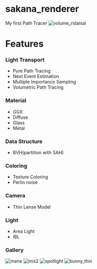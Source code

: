 # sakana_renderer
My first Path Tracer
![volume_ridaisai](https://user-images.githubusercontent.com/42662735/84959769-faabbd00-b13a-11ea-8b3f-50a1c822ab25.png)
# Features
### Light Transport
- Pure Path Tracing
- Next Event Estimation
- Multiple Importance Sampling
- Volumetric Path Tracing
### Material
- GGX
- Diffuse
- Glass
- Metal
### Data Structure
- BVH(partition with SAH)
### Coloring
- Texture Coloring
- Perlin noise
### Camera
- Thin Lense Model
### Light
- Area Light
- IBL
### Gallery
![mane](https://user-images.githubusercontent.com/42662735/84959756-eebffb00-b13a-11ea-9f46-b3bea896108c.png)
![mis2](https://user-images.githubusercontent.com/42662735/84959923-6130db00-b13b-11ea-8953-09acb16e7bb0.png)
![spotlight](https://user-images.githubusercontent.com/42662735/84959951-6e4dca00-b13b-11ea-8d8d-82d62ae45435.png)
![bunny_thin](https://user-images.githubusercontent.com/42662735/84959975-77d73200-b13b-11ea-828c-4124de2ab9d4.png)
